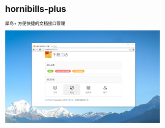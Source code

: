 # hornibills-plus
犀鸟+ 方便快捷的文档接口管理

![](https://raw.githubusercontent.com/iqiancheng/hornibills-plus/doc/images/preview-001.png)
